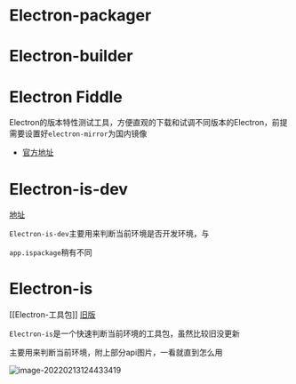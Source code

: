 # Electron-packager



# Electron-builder



# Electron Fiddle

Electron的版本特性测试工具，方便直观的下载和试调不同版本的Electron，前提需要设置好`electron-mirror`为国内镜像

- [官方地址](https://www.electronjs.org/fiddle)



# Electron-is-dev

[地址](https://github.com/sindresorhus/electron-is-dev)

`Electron-is-dev`主要用来判断当前环境是否开发环境，与

`app.ispackage`稍有不同



# Electron-is

[[Electron-工具包]] [旧版](https://github.com/delvedor/electron-is) []()

`Electron-is`是一个快速判断当前环境的工具包，虽然比较旧没更新

主要用来判断当前环境，附上部分api图片，一看就直到怎么用

![image-20220213124433419](https://gitee.com/capsion/markdown-image/raw/master/image/202202131244499.png)
